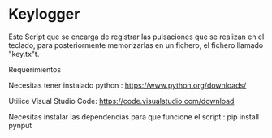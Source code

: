# Keylogger
Este Script que se encarga de registrar las pulsaciones que se realizan en el teclado, para posteriormente memorizarlas en un fichero, el fichero llamado  "key.tx"t.

Requerimientos

Necesitas tener instalado python : https://www.python.org/downloads/

Utilice Visual Studio Code: https://code.visualstudio.com/download

Necesitas instalar las dependencias para que funcione el script : pip install pynput



